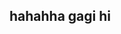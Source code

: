 ## hahahha gagi hi

<!--
**qkmbsilva/qkmbsilva** is a ✨ _special_ ✨ repository because its `README.md` (this file) appears on your GitHub profile.

Here are some ideas to get you started:

- 🔭 I’m currently working on WR♛
- 🌱 I’m currently learning more on Jungle Lane (LvL 15 btw)🍁🌴
- 👯 I’m looking to collaborate on Dionela 🎤(Hotshot running in mind nonstop vertigo Curled plot whiskey in a teapot ethanol Burnin' like KELT-9b bright heavenly body Only music can define you and it sounds like)
- 🤔 I’m looking for help with therapist🫨🧑🏻‍⚕️
- 💬 Ask me about My Lane (I'll go insane)🧟
- 📫 How to reach me: pls don't 🫸🏻🫵🏼
- 😄 Pronouns: he/him
- ⚡ Fun fact I'm a low master elo🥹
-->
